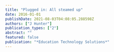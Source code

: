 ```yaml
---
title: "Plugged in: All steamed up"
date: 2016-01-01
publishDate: 2021-08-03T04:08:05.288598Z
authors: ["J Hunter"]
publication_types: ["2"]
abstract: ""
featured: false
publication: "*Education Technology Solutions*"
---
```


